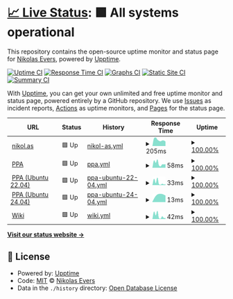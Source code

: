 # [📈 Live Status](https://vintagesucks.github.io/uptime): <!--live status--> **🟩 All systems operational**

This repository contains the open-source uptime monitor and status page for [Nikolas Evers](https://nikol.as), powered by [Upptime](https://github.com/upptime/upptime).

[![Uptime CI](https://github.com/koj-co/upptime/workflows/Uptime%20CI/badge.svg)](https://github.com/koj-co/upptime/actions?query=workflow%3A%22Uptime+CI%22)
[![Response Time CI](https://github.com/koj-co/upptime/workflows/Response%20Time%20CI/badge.svg)](https://github.com/koj-co/upptime/actions?query=workflow%3A%22Response+Time+CI%22)
[![Graphs CI](https://github.com/koj-co/upptime/workflows/Graphs%20CI/badge.svg)](https://github.com/koj-co/upptime/actions?query=workflow%3A%22Graphs+CI%22)
[![Static Site CI](https://github.com/koj-co/upptime/workflows/Static%20Site%20CI/badge.svg)](https://github.com/koj-co/upptime/actions?query=workflow%3A%22Static+Site+CI%22)
[![Summary CI](https://github.com/koj-co/upptime/workflows/Summary%20CI/badge.svg)](https://github.com/koj-co/upptime/actions?query=workflow%3A%22Summary+CI%22)

With [Upptime](https://upptime.js.org), you can get your own unlimited and free uptime monitor and status page, powered entirely by a GitHub repository. We use [Issues](https://github.com/vintagesucks/uptime/issues) as incident reports, [Actions](https://github.com/vintagesucks/uptime/actions) as uptime monitors, and [Pages](https://vintagesucks.github.io/uptime) for the status page.

<!--start: status pages-->
<!-- This summary is generated by Upptime (https://github.com/upptime/upptime) -->
<!-- Do not edit this manually, your changes will be overwritten -->
<!-- prettier-ignore -->
| URL | Status | History | Response Time | Uptime |
| --- | ------ | ------- | ------------- | ------ |
| <img alt="" src="https://icons.duckduckgo.com/ip3/nikol.as.ico" height="13"> [nikol.as](https://nikol.as/) | 🟩 Up | [nikol-as.yml](https://github.com/vintagesucks/uptime/commits/HEAD/history/nikol-as.yml) | <details><summary><img alt="Response time graph" src="./graphs/nikol-as/response-time-week.png" height="20"> 205ms</summary><br><a href="https://vintagesucks.github.io/uptime/history/nikol-as"><img alt="Response time 261" src="https://img.shields.io/endpoint?url=https%3A%2F%2Fraw.githubusercontent.com%2Fvintagesucks%2Fuptime%2FHEAD%2Fapi%2Fnikol-as%2Fresponse-time.json"></a><br><a href="https://vintagesucks.github.io/uptime/history/nikol-as"><img alt="24-hour response time 154" src="https://img.shields.io/endpoint?url=https%3A%2F%2Fraw.githubusercontent.com%2Fvintagesucks%2Fuptime%2FHEAD%2Fapi%2Fnikol-as%2Fresponse-time-day.json"></a><br><a href="https://vintagesucks.github.io/uptime/history/nikol-as"><img alt="7-day response time 205" src="https://img.shields.io/endpoint?url=https%3A%2F%2Fraw.githubusercontent.com%2Fvintagesucks%2Fuptime%2FHEAD%2Fapi%2Fnikol-as%2Fresponse-time-week.json"></a><br><a href="https://vintagesucks.github.io/uptime/history/nikol-as"><img alt="30-day response time 194" src="https://img.shields.io/endpoint?url=https%3A%2F%2Fraw.githubusercontent.com%2Fvintagesucks%2Fuptime%2FHEAD%2Fapi%2Fnikol-as%2Fresponse-time-month.json"></a><br><a href="https://vintagesucks.github.io/uptime/history/nikol-as"><img alt="1-year response time 237" src="https://img.shields.io/endpoint?url=https%3A%2F%2Fraw.githubusercontent.com%2Fvintagesucks%2Fuptime%2FHEAD%2Fapi%2Fnikol-as%2Fresponse-time-year.json"></a></details> | <details><summary><a href="https://vintagesucks.github.io/uptime/history/nikol-as">100.00%</a></summary><a href="https://vintagesucks.github.io/uptime/history/nikol-as"><img alt="All-time uptime 99.98%" src="https://img.shields.io/endpoint?url=https%3A%2F%2Fraw.githubusercontent.com%2Fvintagesucks%2Fuptime%2FHEAD%2Fapi%2Fnikol-as%2Fuptime.json"></a><br><a href="https://vintagesucks.github.io/uptime/history/nikol-as"><img alt="24-hour uptime 100.00%" src="https://img.shields.io/endpoint?url=https%3A%2F%2Fraw.githubusercontent.com%2Fvintagesucks%2Fuptime%2FHEAD%2Fapi%2Fnikol-as%2Fuptime-day.json"></a><br><a href="https://vintagesucks.github.io/uptime/history/nikol-as"><img alt="7-day uptime 100.00%" src="https://img.shields.io/endpoint?url=https%3A%2F%2Fraw.githubusercontent.com%2Fvintagesucks%2Fuptime%2FHEAD%2Fapi%2Fnikol-as%2Fuptime-week.json"></a><br><a href="https://vintagesucks.github.io/uptime/history/nikol-as"><img alt="30-day uptime 100.00%" src="https://img.shields.io/endpoint?url=https%3A%2F%2Fraw.githubusercontent.com%2Fvintagesucks%2Fuptime%2FHEAD%2Fapi%2Fnikol-as%2Fuptime-month.json"></a><br><a href="https://vintagesucks.github.io/uptime/history/nikol-as"><img alt="1-year uptime 100.00%" src="https://img.shields.io/endpoint?url=https%3A%2F%2Fraw.githubusercontent.com%2Fvintagesucks%2Fuptime%2FHEAD%2Fapi%2Fnikol-as%2Fuptime-year.json"></a></details>
| <img alt="" src="https://icons.duckduckgo.com/ip3/vintagesucks.github.io.ico" height="13"> [PPA](https://vintagesucks.github.io/ppa/) | 🟩 Up | [ppa.yml](https://github.com/vintagesucks/uptime/commits/HEAD/history/ppa.yml) | <details><summary><img alt="Response time graph" src="./graphs/ppa/response-time-week.png" height="20"> 58ms</summary><br><a href="https://vintagesucks.github.io/uptime/history/ppa"><img alt="Response time 82" src="https://img.shields.io/endpoint?url=https%3A%2F%2Fraw.githubusercontent.com%2Fvintagesucks%2Fuptime%2FHEAD%2Fapi%2Fppa%2Fresponse-time.json"></a><br><a href="https://vintagesucks.github.io/uptime/history/ppa"><img alt="24-hour response time 47" src="https://img.shields.io/endpoint?url=https%3A%2F%2Fraw.githubusercontent.com%2Fvintagesucks%2Fuptime%2FHEAD%2Fapi%2Fppa%2Fresponse-time-day.json"></a><br><a href="https://vintagesucks.github.io/uptime/history/ppa"><img alt="7-day response time 58" src="https://img.shields.io/endpoint?url=https%3A%2F%2Fraw.githubusercontent.com%2Fvintagesucks%2Fuptime%2FHEAD%2Fapi%2Fppa%2Fresponse-time-week.json"></a><br><a href="https://vintagesucks.github.io/uptime/history/ppa"><img alt="30-day response time 83" src="https://img.shields.io/endpoint?url=https%3A%2F%2Fraw.githubusercontent.com%2Fvintagesucks%2Fuptime%2FHEAD%2Fapi%2Fppa%2Fresponse-time-month.json"></a><br><a href="https://vintagesucks.github.io/uptime/history/ppa"><img alt="1-year response time 82" src="https://img.shields.io/endpoint?url=https%3A%2F%2Fraw.githubusercontent.com%2Fvintagesucks%2Fuptime%2FHEAD%2Fapi%2Fppa%2Fresponse-time-year.json"></a></details> | <details><summary><a href="https://vintagesucks.github.io/uptime/history/ppa">100.00%</a></summary><a href="https://vintagesucks.github.io/uptime/history/ppa"><img alt="All-time uptime 100.00%" src="https://img.shields.io/endpoint?url=https%3A%2F%2Fraw.githubusercontent.com%2Fvintagesucks%2Fuptime%2FHEAD%2Fapi%2Fppa%2Fuptime.json"></a><br><a href="https://vintagesucks.github.io/uptime/history/ppa"><img alt="24-hour uptime 100.00%" src="https://img.shields.io/endpoint?url=https%3A%2F%2Fraw.githubusercontent.com%2Fvintagesucks%2Fuptime%2FHEAD%2Fapi%2Fppa%2Fuptime-day.json"></a><br><a href="https://vintagesucks.github.io/uptime/history/ppa"><img alt="7-day uptime 100.00%" src="https://img.shields.io/endpoint?url=https%3A%2F%2Fraw.githubusercontent.com%2Fvintagesucks%2Fuptime%2FHEAD%2Fapi%2Fppa%2Fuptime-week.json"></a><br><a href="https://vintagesucks.github.io/uptime/history/ppa"><img alt="30-day uptime 100.00%" src="https://img.shields.io/endpoint?url=https%3A%2F%2Fraw.githubusercontent.com%2Fvintagesucks%2Fuptime%2FHEAD%2Fapi%2Fppa%2Fuptime-month.json"></a><br><a href="https://vintagesucks.github.io/uptime/history/ppa"><img alt="1-year uptime 100.00%" src="https://img.shields.io/endpoint?url=https%3A%2F%2Fraw.githubusercontent.com%2Fvintagesucks%2Fuptime%2FHEAD%2Fapi%2Fppa%2Fuptime-year.json"></a></details>
| <img alt="" src="https://icons.duckduckgo.com/ip3/vintagesucks.github.io.ico" height="13"> [PPA (Ubuntu 22.04)](https://vintagesucks.github.io/ppa/ubuntu/jammy/Packages) | 🟩 Up | [ppa-ubuntu-22-04.yml](https://github.com/vintagesucks/uptime/commits/HEAD/history/ppa-ubuntu-22-04.yml) | <details><summary><img alt="Response time graph" src="./graphs/ppa-ubuntu-22-04/response-time-week.png" height="20"> 33ms</summary><br><a href="https://vintagesucks.github.io/uptime/history/ppa-ubuntu-22-04"><img alt="Response time 70" src="https://img.shields.io/endpoint?url=https%3A%2F%2Fraw.githubusercontent.com%2Fvintagesucks%2Fuptime%2FHEAD%2Fapi%2Fppa-ubuntu-22-04%2Fresponse-time.json"></a><br><a href="https://vintagesucks.github.io/uptime/history/ppa-ubuntu-22-04"><img alt="24-hour response time 11" src="https://img.shields.io/endpoint?url=https%3A%2F%2Fraw.githubusercontent.com%2Fvintagesucks%2Fuptime%2FHEAD%2Fapi%2Fppa-ubuntu-22-04%2Fresponse-time-day.json"></a><br><a href="https://vintagesucks.github.io/uptime/history/ppa-ubuntu-22-04"><img alt="7-day response time 33" src="https://img.shields.io/endpoint?url=https%3A%2F%2Fraw.githubusercontent.com%2Fvintagesucks%2Fuptime%2FHEAD%2Fapi%2Fppa-ubuntu-22-04%2Fresponse-time-week.json"></a><br><a href="https://vintagesucks.github.io/uptime/history/ppa-ubuntu-22-04"><img alt="30-day response time 35" src="https://img.shields.io/endpoint?url=https%3A%2F%2Fraw.githubusercontent.com%2Fvintagesucks%2Fuptime%2FHEAD%2Fapi%2Fppa-ubuntu-22-04%2Fresponse-time-month.json"></a><br><a href="https://vintagesucks.github.io/uptime/history/ppa-ubuntu-22-04"><img alt="1-year response time 59" src="https://img.shields.io/endpoint?url=https%3A%2F%2Fraw.githubusercontent.com%2Fvintagesucks%2Fuptime%2FHEAD%2Fapi%2Fppa-ubuntu-22-04%2Fresponse-time-year.json"></a></details> | <details><summary><a href="https://vintagesucks.github.io/uptime/history/ppa-ubuntu-22-04">100.00%</a></summary><a href="https://vintagesucks.github.io/uptime/history/ppa-ubuntu-22-04"><img alt="All-time uptime 100.00%" src="https://img.shields.io/endpoint?url=https%3A%2F%2Fraw.githubusercontent.com%2Fvintagesucks%2Fuptime%2FHEAD%2Fapi%2Fppa-ubuntu-22-04%2Fuptime.json"></a><br><a href="https://vintagesucks.github.io/uptime/history/ppa-ubuntu-22-04"><img alt="24-hour uptime 100.00%" src="https://img.shields.io/endpoint?url=https%3A%2F%2Fraw.githubusercontent.com%2Fvintagesucks%2Fuptime%2FHEAD%2Fapi%2Fppa-ubuntu-22-04%2Fuptime-day.json"></a><br><a href="https://vintagesucks.github.io/uptime/history/ppa-ubuntu-22-04"><img alt="7-day uptime 100.00%" src="https://img.shields.io/endpoint?url=https%3A%2F%2Fraw.githubusercontent.com%2Fvintagesucks%2Fuptime%2FHEAD%2Fapi%2Fppa-ubuntu-22-04%2Fuptime-week.json"></a><br><a href="https://vintagesucks.github.io/uptime/history/ppa-ubuntu-22-04"><img alt="30-day uptime 100.00%" src="https://img.shields.io/endpoint?url=https%3A%2F%2Fraw.githubusercontent.com%2Fvintagesucks%2Fuptime%2FHEAD%2Fapi%2Fppa-ubuntu-22-04%2Fuptime-month.json"></a><br><a href="https://vintagesucks.github.io/uptime/history/ppa-ubuntu-22-04"><img alt="1-year uptime 100.00%" src="https://img.shields.io/endpoint?url=https%3A%2F%2Fraw.githubusercontent.com%2Fvintagesucks%2Fuptime%2FHEAD%2Fapi%2Fppa-ubuntu-22-04%2Fuptime-year.json"></a></details>
| <img alt="" src="https://icons.duckduckgo.com/ip3/vintagesucks.github.io.ico" height="13"> [PPA (Ubuntu 24.04)](https://vintagesucks.github.io/ppa/ubuntu/noble/Packages) | 🟩 Up | [ppa-ubuntu-24-04.yml](https://github.com/vintagesucks/uptime/commits/HEAD/history/ppa-ubuntu-24-04.yml) | <details><summary><img alt="Response time graph" src="./graphs/ppa-ubuntu-24-04/response-time-week.png" height="20"> 13ms</summary><br><a href="https://vintagesucks.github.io/uptime/history/ppa-ubuntu-24-04"><img alt="Response time 13" src="https://img.shields.io/endpoint?url=https%3A%2F%2Fraw.githubusercontent.com%2Fvintagesucks%2Fuptime%2FHEAD%2Fapi%2Fppa-ubuntu-24-04%2Fresponse-time.json"></a><br><a href="https://vintagesucks.github.io/uptime/history/ppa-ubuntu-24-04"><img alt="24-hour response time 12" src="https://img.shields.io/endpoint?url=https%3A%2F%2Fraw.githubusercontent.com%2Fvintagesucks%2Fuptime%2FHEAD%2Fapi%2Fppa-ubuntu-24-04%2Fresponse-time-day.json"></a><br><a href="https://vintagesucks.github.io/uptime/history/ppa-ubuntu-24-04"><img alt="7-day response time 13" src="https://img.shields.io/endpoint?url=https%3A%2F%2Fraw.githubusercontent.com%2Fvintagesucks%2Fuptime%2FHEAD%2Fapi%2Fppa-ubuntu-24-04%2Fresponse-time-week.json"></a><br><a href="https://vintagesucks.github.io/uptime/history/ppa-ubuntu-24-04"><img alt="30-day response time 13" src="https://img.shields.io/endpoint?url=https%3A%2F%2Fraw.githubusercontent.com%2Fvintagesucks%2Fuptime%2FHEAD%2Fapi%2Fppa-ubuntu-24-04%2Fresponse-time-month.json"></a><br><a href="https://vintagesucks.github.io/uptime/history/ppa-ubuntu-24-04"><img alt="1-year response time 13" src="https://img.shields.io/endpoint?url=https%3A%2F%2Fraw.githubusercontent.com%2Fvintagesucks%2Fuptime%2FHEAD%2Fapi%2Fppa-ubuntu-24-04%2Fresponse-time-year.json"></a></details> | <details><summary><a href="https://vintagesucks.github.io/uptime/history/ppa-ubuntu-24-04">100.00%</a></summary><a href="https://vintagesucks.github.io/uptime/history/ppa-ubuntu-24-04"><img alt="All-time uptime 100.00%" src="https://img.shields.io/endpoint?url=https%3A%2F%2Fraw.githubusercontent.com%2Fvintagesucks%2Fuptime%2FHEAD%2Fapi%2Fppa-ubuntu-24-04%2Fuptime.json"></a><br><a href="https://vintagesucks.github.io/uptime/history/ppa-ubuntu-24-04"><img alt="24-hour uptime 100.00%" src="https://img.shields.io/endpoint?url=https%3A%2F%2Fraw.githubusercontent.com%2Fvintagesucks%2Fuptime%2FHEAD%2Fapi%2Fppa-ubuntu-24-04%2Fuptime-day.json"></a><br><a href="https://vintagesucks.github.io/uptime/history/ppa-ubuntu-24-04"><img alt="7-day uptime 100.00%" src="https://img.shields.io/endpoint?url=https%3A%2F%2Fraw.githubusercontent.com%2Fvintagesucks%2Fuptime%2FHEAD%2Fapi%2Fppa-ubuntu-24-04%2Fuptime-week.json"></a><br><a href="https://vintagesucks.github.io/uptime/history/ppa-ubuntu-24-04"><img alt="30-day uptime 100.00%" src="https://img.shields.io/endpoint?url=https%3A%2F%2Fraw.githubusercontent.com%2Fvintagesucks%2Fuptime%2FHEAD%2Fapi%2Fppa-ubuntu-24-04%2Fuptime-month.json"></a><br><a href="https://vintagesucks.github.io/uptime/history/ppa-ubuntu-24-04"><img alt="1-year uptime 100.00%" src="https://img.shields.io/endpoint?url=https%3A%2F%2Fraw.githubusercontent.com%2Fvintagesucks%2Fuptime%2FHEAD%2Fapi%2Fppa-ubuntu-24-04%2Fuptime-year.json"></a></details>
| <img alt="" src="https://icons.duckduckgo.com/ip3/vintagesucks.github.io.ico" height="13"> [Wiki](https://vintagesucks.github.io/wiki/) | 🟩 Up | [wiki.yml](https://github.com/vintagesucks/uptime/commits/HEAD/history/wiki.yml) | <details><summary><img alt="Response time graph" src="./graphs/wiki/response-time-week.png" height="20"> 42ms</summary><br><a href="https://vintagesucks.github.io/uptime/history/wiki"><img alt="Response time 46" src="https://img.shields.io/endpoint?url=https%3A%2F%2Fraw.githubusercontent.com%2Fvintagesucks%2Fuptime%2FHEAD%2Fapi%2Fwiki%2Fresponse-time.json"></a><br><a href="https://vintagesucks.github.io/uptime/history/wiki"><img alt="24-hour response time 14" src="https://img.shields.io/endpoint?url=https%3A%2F%2Fraw.githubusercontent.com%2Fvintagesucks%2Fuptime%2FHEAD%2Fapi%2Fwiki%2Fresponse-time-day.json"></a><br><a href="https://vintagesucks.github.io/uptime/history/wiki"><img alt="7-day response time 42" src="https://img.shields.io/endpoint?url=https%3A%2F%2Fraw.githubusercontent.com%2Fvintagesucks%2Fuptime%2FHEAD%2Fapi%2Fwiki%2Fresponse-time-week.json"></a><br><a href="https://vintagesucks.github.io/uptime/history/wiki"><img alt="30-day response time 37" src="https://img.shields.io/endpoint?url=https%3A%2F%2Fraw.githubusercontent.com%2Fvintagesucks%2Fuptime%2FHEAD%2Fapi%2Fwiki%2Fresponse-time-month.json"></a><br><a href="https://vintagesucks.github.io/uptime/history/wiki"><img alt="1-year response time 46" src="https://img.shields.io/endpoint?url=https%3A%2F%2Fraw.githubusercontent.com%2Fvintagesucks%2Fuptime%2FHEAD%2Fapi%2Fwiki%2Fresponse-time-year.json"></a></details> | <details><summary><a href="https://vintagesucks.github.io/uptime/history/wiki">100.00%</a></summary><a href="https://vintagesucks.github.io/uptime/history/wiki"><img alt="All-time uptime 100.00%" src="https://img.shields.io/endpoint?url=https%3A%2F%2Fraw.githubusercontent.com%2Fvintagesucks%2Fuptime%2FHEAD%2Fapi%2Fwiki%2Fuptime.json"></a><br><a href="https://vintagesucks.github.io/uptime/history/wiki"><img alt="24-hour uptime 100.00%" src="https://img.shields.io/endpoint?url=https%3A%2F%2Fraw.githubusercontent.com%2Fvintagesucks%2Fuptime%2FHEAD%2Fapi%2Fwiki%2Fuptime-day.json"></a><br><a href="https://vintagesucks.github.io/uptime/history/wiki"><img alt="7-day uptime 100.00%" src="https://img.shields.io/endpoint?url=https%3A%2F%2Fraw.githubusercontent.com%2Fvintagesucks%2Fuptime%2FHEAD%2Fapi%2Fwiki%2Fuptime-week.json"></a><br><a href="https://vintagesucks.github.io/uptime/history/wiki"><img alt="30-day uptime 100.00%" src="https://img.shields.io/endpoint?url=https%3A%2F%2Fraw.githubusercontent.com%2Fvintagesucks%2Fuptime%2FHEAD%2Fapi%2Fwiki%2Fuptime-month.json"></a><br><a href="https://vintagesucks.github.io/uptime/history/wiki"><img alt="1-year uptime 100.00%" src="https://img.shields.io/endpoint?url=https%3A%2F%2Fraw.githubusercontent.com%2Fvintagesucks%2Fuptime%2FHEAD%2Fapi%2Fwiki%2Fuptime-year.json"></a></details>

<!--end: status pages-->

[**Visit our status website →**](https://vintagesucks.github.io/uptime)

## 📄 License

- Powered by: [Upptime](https://github.com/upptime/upptime)
- Code: [MIT](./LICENSE) © [Nikolas Evers](https://nikol.as)
- Data in the `./history` directory: [Open Database License](https://opendatacommons.org/licenses/odbl/1-0/)
